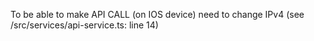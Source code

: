 To be able to make API CALL (on IOS device) need to change IPv4 (see /src/services/api-service.ts: line 14)
